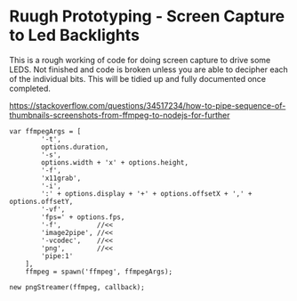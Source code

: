 # Ruugh Prototyping - Screen Capture to Led Backlights

This is a rough working of code for doing screen capture to drive some LEDS. Not finished and code is broken unless you are able to decipher each of the individual bits. This will be tidied up and fully documented once completed.

https://stackoverflow.com/questions/34517234/how-to-pipe-sequence-of-thumbnails-screenshots-from-ffmpeg-to-nodejs-for-further

```
var ffmpegArgs = [
        '-t', 
        options.duration, 
        '-s', 
        options.width + 'x' + options.height, 
        '-f', 
        'x11grab', 
        '-i', 
        ':' + options.display + '+' + options.offsetX + ',' + options.offsetY, 
        '-vf',
        'fps=' + options.fps,
        '-f',         //<<
        'image2pipe', //<<
        '-vcodec',    //<<
        'png',        //<<
        'pipe:1'
    ], 
    ffmpeg = spawn('ffmpeg', ffmpegArgs);

new pngStreamer(ffmpeg, callback);
```